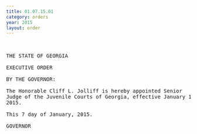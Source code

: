 ```yaml
---
title: 01.07.15.01
category: orders
year: 2015
layout: order
---
```


<pre> 

THE STATE OF GEORGIA

EXECUTIVE ORDER

BY THE GOVERNOR:

The Honorable Cliff L. Jolliff is hereby appointed Senior
Judge of the Juvenile Courts of Georgia, effective January 1,
2015.

This 7 day of January, 2015.

GOVERNOR

</pre>
